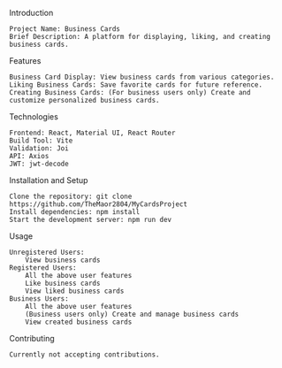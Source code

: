 Introduction

    Project Name: Business Cards
    Brief Description: A platform for displaying, liking, and creating business cards.

Features

    Business Card Display: View business cards from various categories.
    Liking Business Cards: Save favorite cards for future reference.
    Creating Business Cards: (For business users only) Create and customize personalized business cards.

Technologies

    Frontend: React, Material UI, React Router
    Build Tool: Vite
    Validation: Joi
    API: Axios
    JWT: jwt-decode

Installation and Setup

    Clone the repository: git clone https://github.com/TheMaor2804/MyCardsProject
    Install dependencies: npm install
    Start the development server: npm run dev

Usage

    Unregistered Users:
        View business cards
    Registered Users:
        All the above user features
        Like business cards
        View liked business cards
    Business Users:
        All the above user features
        (Business users only) Create and manage business cards
        View created business cards

Contributing

    Currently not accepting contributions.